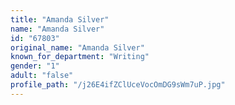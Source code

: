 ```yaml
---
title: "Amanda Silver"
name: "Amanda Silver"
id: "67803"
original_name: "Amanda Silver"
known_for_department: "Writing"
gender: "1"
adult: "false"
profile_path: "/j26E4ifZClUceVocOmDG9sWm7uP.jpg"
---
```

